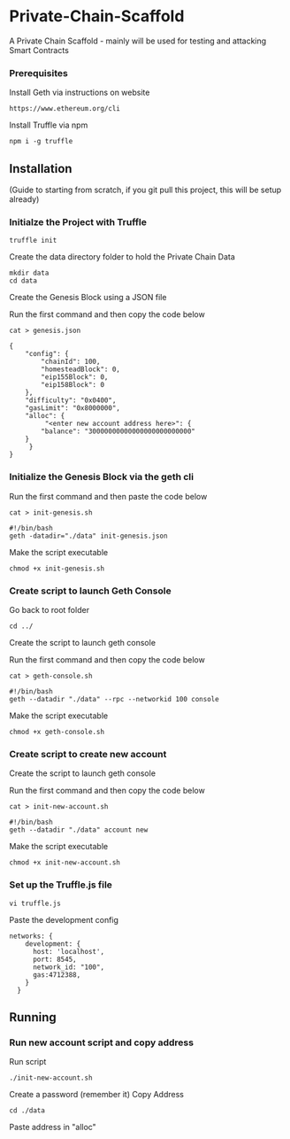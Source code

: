# Private-Chain-Scaffold

A Private Chain Scaffold - mainly will be used for testing and attacking Smart Contracts

### Prerequisites

Install Geth via instructions on website

```
https://www.ethereum.org/cli
```

Install Truffle via npm

```
npm i -g truffle
```

## Installation

(Guide to starting from scratch, if you git pull this project, this will be setup already)

### Initialze the Project with Truffle

```
truffle init
```

Create the data directory folder to hold the Private Chain Data

```
mkdir data
cd data
```

Create the Genesis Block using a JSON file

Run the first command and then copy the code below
```
cat > genesis.json
```

```
{
    "config": {
        "chainId": 100,
        "homesteadBlock": 0,
        "eip155Block": 0,
        "eip158Block": 0
    },
    "difficulty": "0x0400",
    "gasLimit": "0x8000000",
    "alloc": {
         "<enter new account address here>": {
		"balance": "30000000000000000000000000"
	}
     }
}
```


### Initialize the Genesis Block via the geth cli

Run the first command and then paste the code below
```
cat > init-genesis.sh
```

```
#!/bin/bash
geth -datadir="./data" init-genesis.json
```

Make the script executable
```
chmod +x init-genesis.sh
```

### Create script to launch Geth Console
Go back to root folder

```
cd ../
```

Create the script to launch geth console

Run the first command and then copy the code below
```
cat > geth-console.sh 
```

```
#!/bin/bash
geth --datadir "./data" --rpc --networkid 100 console
```

Make the script executable
```
chmod +x geth-console.sh
```

### Create script to create new account
Create the script to launch geth console

Run the first command and then copy the code below
```
cat > init-new-account.sh 
```

```
#!/bin/bash
geth --datadir "./data" account new
```

Make the script executable
```
chmod +x init-new-account.sh
```

### Set up the Truffle.js file
```
vi truffle.js
```

Paste the development config
```
networks: {
    development: {
      host: 'localhost',
      port: 8545,
      network_id: "100",
      gas:4712388,   
    }
  }
```


## Running

### Run new account script and copy address
Run script
```
./init-new-account.sh
```

Create a password (remember it)
Copy Address

```
cd ./data
```

Paste address in "alloc"
